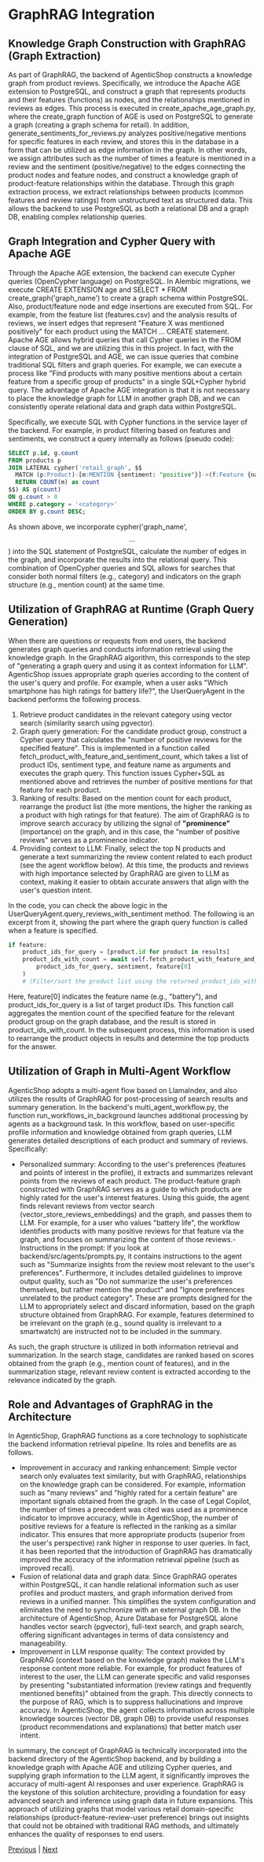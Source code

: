 # GraphRAG Integration

## Knowledge Graph Construction with GraphRAG (Graph Extraction)

As part of GraphRAG, the backend of AgenticShop constructs a knowledge graph from product reviews. Specifically, we introduce the Apache AGE extension to PostgreSQL, and construct a graph that represents products and their features (functions) as nodes, and the relationships mentioned in reviews as edges. This process is executed in create_apache_age_graph.py, where the create_graph function of AGE is used on PostgreSQL to generate a graph (creating a graph schema for retail). In addition, generate_sentiments_for_reviews.py analyzes positive/negative mentions for specific features in each review, and stores this in the database in a form that can be utilized as edge information in the graph. In other words, we assign attributes such as the number of times a feature is mentioned in a review and the sentiment (positive/negative) to the edges connecting the product nodes and feature nodes, and construct a knowledge graph of product-feature relationships within the database. Through this graph extraction process, we extract relationships between products (common features and review ratings) from unstructured text as structured data. This allows the backend to use PostgreSQL as both a relational DB and a graph DB, enabling complex relationship queries.

## Graph Integration and Cypher Query with Apache AGE

Through the Apache AGE extension, the backend can execute Cypher queries (OpenCypher language) on PostgreSQL. In Alembic migrations, we execute CREATE EXTENSION age and SELECT * FROM create_graph('graph_name') to create a graph schema within PostgreSQL. Also, product/feature node and edge insertions are executed from SQL. For example, from the feature list (features.csv) and the analysis results of reviews, we insert edges that represent "Feature X was mentioned positively" for each product using the MATCH ... CREATE statement. Apache AGE allows hybrid queries that call Cypher queries in the FROM clause of SQL, and we are utilizing this in this project. In fact, with the integration of PostgreSQL and AGE, we can issue queries that combine traditional SQL filters and graph queries. For example, we can execute a process like "Find products with many positive mentions about a certain feature from a specific group of products" in a single SQL+Cypher hybrid query. The advantage of Apache AGE integration is that it is not necessary to place the knowledge graph for LLM in another graph DB, and we can consistently operate relational data and graph data within PostgreSQL.

Specifically, we execute SQL with Cypher functions in the service layer of the backend. For example, in product filtering based on features and sentiments, we construct a query internally as follows (pseudo code):

```sql
SELECT p.id, g.count
FROM products p
JOIN LATERAL cypher('retail_graph', $$
  MATCH (p:Product)-[m:MENTION {sentiment: "positive"}]->(f:Feature {name: "<feature name>"})
  RETURN COUNT(m) as count
$$) AS g(count)
ON g.count > 0
WHERE p.category = '<category>'
ORDER BY g.count DESC;
```

As shown above, we incorporate cypher('graph_name', $$ ... $$) into the SQL statement of PostgreSQL, calculate the number of edges in the graph, and incorporate the results into the relational query. This combination of OpenCypher queries and SQL allows for searches that consider both normal filters (e.g., category) and indicators on the graph structure (e.g., mention count) at the same time.

## Utilization of GraphRAG at Runtime (Graph Query Generation)

When there are questions or requests from end users, the backend generates graph queries and conducts information retrieval using the knowledge graph. In the GraphRAG algorithm, this corresponds to the step of "generating a graph query and using it as context information for LLM". AgenticShop issues appropriate graph queries according to the content of the user's query and profile. For example, when a user asks "Which smartphone has high ratings for battery life?", the UserQueryAgent in the backend performs the following process.
1. Retrieve product candidates in the relevant category using vector search (similarity search using pgvector).
2. Graph query generation: For the candidate product group, construct a Cypher query that calculates the "number of positive reviews for the specified feature". This is implemented in a function called fetch_product_with_feature_and_sentiment_count, which takes a list of product IDs, sentiment type, and feature name as arguments and executes the graph query. This function issues Cypher+SQL as mentioned above and retrieves the number of positive mentions for that feature for each product.
3. Ranking of results: Based on the mention count for each product, rearrange the product list (the more mentions, the higher the ranking as a product with high ratings for that feature). The aim of GraphRAG is to improve search accuracy by utilizing the signal of **"prominence"** (importance) on the graph, and in this case, the "number of positive reviews" serves as a prominence indicator.
4. Providing context to LLM: Finally, select the top N products and generate a text summarizing the review content related to each product (see the agent workflow below). At this time, the products and reviews with high importance selected by GraphRAG are given to LLM as context, making it easier to obtain accurate answers that align with the user's question intent.

In the code, you can check the above logic in the UserQueryAgent.query_reviews_with_sentiment method. The following is an excerpt from it, showing the part where the graph query function is called when a feature is specified.

```python
if feature:
    product_ids_for_query = [product.id for product in results]
    product_ids_with_count = await self.fetch_product_with_feature_and_sentiment_count(
        product_ids_for_query, sentiment, feature[0]
    )
    # (Filter/sort the product list using the returned product_ids_with_count)
```

Here, feature[0] indicates the feature name (e.g., "battery"), and product_ids_for_query is a list of target product IDs. This function call aggregates the mention count of the specified feature for the relevant product group on the graph database, and the result is stored in product_ids_with_count. In the subsequent process, this information is used to rearrange the product objects in results and determine the top products for the answer.

## Utilization of Graph in Multi-Agent Workflow

AgenticShop adopts a multi-agent flow based on LlamaIndex, and also utilizes the results of GraphRAG for post-processing of search results and summary generation. In the backend's multi_agent_workflow.py, the function run_workflows_in_background launches additional processing by agents as a background task. In this workflow, based on user-specific profile information and knowledge obtained from graph queries, LLM generates detailed descriptions of each product and summary of reviews. Specifically:
- Personalized summary: According to the user's preferences (features and points of interest in the profile), it extracts and summarizes relevant points from the reviews of each product. The product-feature graph constructed with GraphRAG serves as a guide to which products are highly rated for the user's interest features. Using this guide, the agent finds relevant reviews from vector search (vector_store_reviews_embeddings) and the graph, and passes them to LLM. For example, for a user who values "battery life", the workflow identifies products with many positive reviews for that feature via the graph, and focuses on summarizing the content of those reviews.- Instructions in the prompt: If you look at backend/src/agents/prompts.py, it contains instructions to the agent such as "Summarize insights from the review most relevant to the user's preferences". Furthermore, it includes detailed guidelines to improve output quality, such as "Do not summarize the user's preferences themselves, but rather mention the product" and "Ignore preferences unrelated to the product category". These are prompts designed for the LLM to appropriately select and discard information, based on the graph structure obtained from GraphRAG. For example, features determined to be irrelevant on the graph (e.g., sound quality is irrelevant to a smartwatch) are instructed not to be included in the summary.

As such, the graph structure is utilized in both information retrieval and summarization. In the search stage, candidates are ranked based on scores obtained from the graph (e.g., mention count of features), and in the summarization stage, relevant review content is extracted according to the relevance indicated by the graph.

## Role and Advantages of GraphRAG in the Architecture

In AgenticShop, GraphRAG functions as a core technology to sophisticate the backend information retrieval pipeline. Its roles and benefits are as follows.
- Improvement in accuracy and ranking enhancement: Simple vector search only evaluates text similarity, but with GraphRAG, relationships on the knowledge graph can be considered. For example, information such as "many reviews" and "highly rated for a certain feature" are important signals obtained from the graph. In the case of Legal Copilot, the number of times a precedent was cited was used as a prominence indicator to improve accuracy, while in AgenticShop, the number of positive reviews for a feature is reflected in the ranking as a similar indicator. This ensures that more appropriate products (superior from the user's perspective) rank higher in response to user queries. In fact, it has been reported that the introduction of GraphRAG has dramatically improved the accuracy of the information retrieval pipeline (such as improved recall).
- Fusion of relational data and graph data: Since GraphRAG operates within PostgreSQL, it can handle relational information such as user profiles and product masters, and graph information derived from reviews in a unified manner. This simplifies the system configuration and eliminates the need to synchronize with an external graph DB. In the architecture of AgenticShop, Azure Database for PostgreSQL alone handles vector search (pgvector), full-text search, and graph search, offering significant advantages in terms of data consistency and manageability.
- Improvement in LLM response quality: The context provided by GraphRAG (context based on the knowledge graph) makes the LLM's response content more reliable. For example, for product features of interest to the user, the LLM can generate specific and valid responses by presenting "substantiated information (review ratings and frequently mentioned benefits)" obtained from the graph. This directly connects to the purpose of RAG, which is to suppress hallucinations and improve accuracy. In AgenticShop, the agent collects information across multiple knowledge sources (vector DB, graph DB) to provide useful responses (product recommendations and explanations) that better match user intent.

In summary, the concept of GraphRAG is technically incorporated into the backend directory of the AgenticShop backend, and by building a knowledge graph with Apache AGE and utilizing Cypher queries, and supplying graph information to the LLM agent, it significantly improves the accuracy of multi-agent AI responses and user experience. GraphRAG is the keystone of this solution architecture, providing a foundation for easy advanced search and inference using graph data in future expansions. This approach of utilizing graphs that model various retail domain-specific relationships (product-feature-review-user preference) brings out insights that could not be obtained with traditional RAG methods, and ultimately enhances the quality of responses to end users.

[Previous](07-WhyPostgreSQL.md) | [Next](09-Wrapup.md)